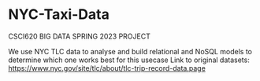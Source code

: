 # NYC-Taxi-Data
CSCI620 BIG DATA SPRING 2023 PROJECT 

We use NYC TLC data to analyse and build relational and NoSQL models to determine which one works best for this usecase
Link to original datasets: https://www.nyc.gov/site/tlc/about/tlc-trip-record-data.page

